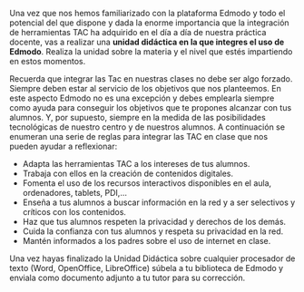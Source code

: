 Una vez que nos hemos familiarizado con la plataforma Edmodo y todo el potencial del que dispone y dada la enorme importancia que la integración de herramientas TAC ha adquirido en el día a día de nuestra práctica docente, vas a realizar una **unidad didáctica en la que integres el uso de Edmodo**. Realiza la unidad sobre la materia y el nivel que estés impartiendo en estos momentos.

Recuerda que integrar las Tac en nuestras clases no debe ser algo forzado. Siempre deben estar al servicio de los objetivos que nos planteemos. En este aspecto Edmodo no es una excepción y debes emplearla siempre como ayuda para conseguir los objetivos que te propones alcanzar con tus alumnos. Y, por supuesto, siempre en la medida de las posibilidades tecnológicas de nuestro centro y de nuestros alumnos. A continuación se enumeran una serie de reglas para integrar las TAC en clase que nos pueden ayudar a reflexionar:

* Adapta las herramientas TAC a los intereses de tus alumnos.
* Trabaja con ellos en la creación de contenidos digitales.
* Fomenta el uso de los recursos interactivos disponibles en el aula, ordenadores, tablets, PDI,...
* Enseña a tus alumnos a buscar información en la red y a ser selectivos y críticos con los contenidos.
* Haz que tus alumnos respeten la privacidad y derechos de los demás.
* Cuida la confianza con tus alumnos y respeta su privacidad en la red.
* Mantén informados a los padres sobre el uso de internet en clase.

Una vez hayas finalizado la Unidad Didáctica sobre cualquier procesador de texto \(Word, OpenOffice, LibreOffice\) súbela a tu biblioteca de Edmodo y enviala como documento adjunto a tu tutor para su corrección.




